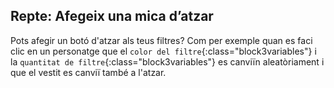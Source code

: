## Repte: Afegeix una mica d’atzar

Pots afegir un botó d'atzar als teus filtres? Com per exemple quan es faci clic en un personatge que el `color del filtre`{:class="block3variables"} i la `quantitat de filtre`{:class="block3variables"} es canviïn aleatòriament i que el vestit es canviï també a l'atzar.
